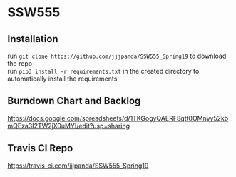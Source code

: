 # SSW555
## Installation
run `git clone https://github.com/jjjpanda/SSW555_Spring19` to download the repo  
run `pip3 install -r requirements.txt` in the created directory to automatically install the requirements  

## Burndown Chart and Backlog 
https://docs.google.com/spreadsheets/d/1TKGogyQAERF8qtt0OMnvy52kbmQEza3I2TW2jX0uMYI/edit?usp=sharing

## Travis CI Repo
https://travis-ci.com/jjjpanda/SSW555_Spring19